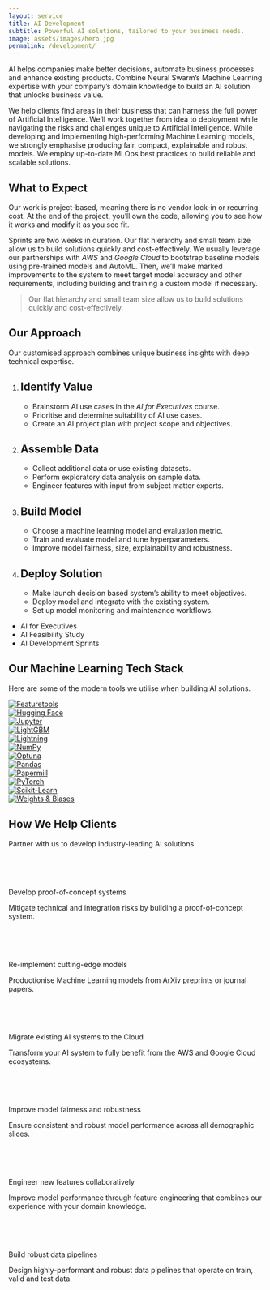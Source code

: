 ```yaml
---
layout: service
title: AI Development
subtitle: Powerful AI solutions, tailored to your business needs.
image: assets/images/hero.jpg
permalink: /development/
---
```

<section class="text bg-dark">
  <div class="container">
    <div class="row gx-5">
      <div class="col-lg-8">
        <p>AI helps companies make better decisions, automate business processes and enhance existing products. Combine Neural Swarm’s Machine Learning expertise with your company’s domain knowledge to build an AI solution that unlocks business value.</p>
        <p>We help clients find areas in their business that can harness the full power of Artificial Intelligence. We’ll work together from idea to deployment while navigating the risks and challenges unique to Artificial Intelligence. While developing and implementing high-performing Machine Learning models, we strongly emphasise producing fair, compact, explainable and robust models. We employ up-to-date MLOps best practices to build reliable and scalable solutions.</p>
        <h2 class="fs-5 fw-bold py-3">What to Expect</h2>
        <p>Our work is project-based, meaning there is no vendor lock-in or recurring cost. At the end of the project, you’ll own the code, allowing you to see how it works and modify it as you see fit.</p>
        <p>Sprints are two weeks in duration. Our flat hierarchy and small team size allow us to build solutions quickly and cost-effectively. We usually leverage our partnerships with <em>AWS</em> and <em>Google Cloud</em> to bootstrap baseline models using pre-trained models and AutoML. Then, we’ll make marked improvements to the system to meet target model accuracy and other requirements, including building and training a custom model if necessary.</p>
      </div>
      <aside class="col-lg-4 d-none d-lg-block">
        <blockquote class="blockquote py-4 fst-italic text-secondary border-top border-bottom border-secondary">
          <p>Our flat hierarchy and small team size allow us to build solutions quickly and cost-effectively.</p>
        </blockquote>
      </aside>
    </div>
  </div>
</section>
<section id="approach">
  <div class="container">
    <div class="row mb-4">
      <div class="col">  
        <h2 class="mb-4">Our Approach</h2>
        <p class="lead">Our customised approach combines unique business insights with deep technical expertise.</p>
      </div>
    </div>
    <div class="row">
      <div class="col">
        <ol class="process">
          <li class="subprocess">
            <div class="arrow-right"></div>
            <div class="arrow-down"></div>
            <h2>Identify Value</h2>
            <ul>
              <li class="ai-for-executives">Brainstorm AI use cases in the <em>AI for Executives</em> course.</li>
              <li class="ai-for-executives">Prioritise and determine suitability of AI use cases.</li>
              <li class="feasibility-study">Create an AI project plan with project scope and objectives.</li>
            </ul>
          </li>
          <li class="subprocess">
            <div class="arrow-right"></div>
            <div class="arrow-down"></div>
            <h2>Assemble Data</h2>
            <ul>
              <li class="feasibility-study">Collect additional data or use existing datasets.</li>
              <li class="feasibility-study">Perform exploratory data analysis on sample data.</li>
              <li class="development-sprints">Engineer features with input from subject matter experts.</li>
            </ul>
          </li>
          <li class="subprocess">
            <div class="arrow-right"></div>
            <div class="arrow-down"></div>
            <h2>Build Model</h2>
            <ul>
              <li class="development-sprints">Choose a machine learning model and evaluation metric.</li>
              <li class="development-sprints">Train and evaluate model and tune hyperparameters.</li>
              <li class="development-sprints">Improve model fairness, size, explainability and robustness.</li>
            </ul>
          </li>
          <li class="subprocess">
            <div class="arrow-right"></div>
            <div class="arrow-down"></div>
            <h2>Deploy Solution</h2>
            <ul>
              <li class="development-sprints">Make launch decision based system’s ability to meet objectives.</li>
              <li class="development-sprints">Deploy model and integrate with the existing system.</li>
              <li class="development-sprints">Set up model monitoring and maintenance workflows.</li>
            </ul>
          </li>
        </ol>
        <ul class="legend d-none d-lg-block">
          <li><span class="ai-for-executives"></span> AI for Executives</li>
          <li><span class="feasibility-study"></span> AI Feasibility Study</li>
          <li><span class="development-sprints"></span> AI Development Sprints</li>
        </ul>
      </div>
    </div>
  </div>
</section>
<section id="tech-stack" class="bg-dark">
  <div class="container">
    <div class="row mb-4">
      <div class="col">
        <h2 class="mb-4">Our Machine Learning Tech Stack</h2>
        <p class="lead">Here are some of the modern tools we utilise when building AI solutions.</p>
      </div>
    </div>
    <div class="row g-5">
      <div class="col-6 col-lg-3">
        <a href="https://www.featuretools.com/">
          <img class="img-fluid filter" src="{{ "assets/images/stack/featuretools.png" | relative_url }}" alt="Featuretools"/>
        </a>
      </div>
      <div class="col-6 col-lg-3">
        <a href="https://huggingface.co/">
          <img class="img-fluid filter" src="{{ "assets/images/stack/hugging-face.png" | relative_url }}" alt="Hugging Face"/>
        </a>
      </div>
      <div class="col-6 col-lg-3">
        <a href="https://jupyter.org/">
          <img class="img-fluid filter" src="{{ "assets/images/stack/jupyter.png" | relative_url }}" alt="Jupyter"/>
        </a>
      </div>
      <div class="col-6 col-lg-3">
        <a href="https://lightgbm.readthedocs.io/">
          <img class="img-fluid filter" src="{{ "assets/images/stack/light-gbm.png" | relative_url }}" alt="LightGBM"/>
        </a>
      </div>
      <div class="col-6 col-lg-3">
        <a href="https://www.pytorchlightning.ai/">
          <img class="img-fluid filter" src="{{ "assets/images/stack/lightning.png" | relative_url }}" alt="Lightning"/>
        </a>
      </div>
      <div class="col-6 col-lg-3">
        <a href="https://numpy.org/">
          <img class="img-fluid filter" src="{{ "assets/images/stack/numpy.png" | relative_url }}" alt="NumPy"/>
        </a>
      </div>
      <div class="col-6 col-lg-3">
        <a href="https://optuna.org/">
          <img class="img-fluid filter" src="{{ "assets/images/stack/optuna.png" | relative_url }}" alt="Optuna"/>
        </a>
      </div>
      <div class="col-6 col-lg-3">
        <a href="https://pandas.pydata.org/">
          <img class="img-fluid filter" src="{{ "assets/images/stack/pandas.png" | relative_url }}" alt="Pandas"/>
        </a>
      </div>
      <div class="col-6 col-lg-3">
        <a href="https://papermill.readthedocs.io/">
          <img class="img-fluid filter" src="{{ "assets/images/stack/papermill.png" | relative_url }}" alt="Papermill"/>
        </a>
      </div>
      <div class="col-6 col-lg-3">
        <a href="https://pytorch.org/">
          <img class="img-fluid filter" src="{{ "assets/images/stack/pytorch.png" | relative_url }}" alt="PyTorch"/>
        </a>
      </div>
      <div class="col-6 col-lg-3">
        <a href="https://scikit-learn.org/">
          <img class="img-fluid filter" src="{{ "assets/images/stack/scikit-learn.png" | relative_url }}" alt="Scikit-Learn"/>
        </a>
      </div>
      <div class="col-6 col-lg-3">
        <a href="https://wandb.ai/">
          <img class="img-fluid filter" src="{{ "assets/images/stack/wandb.png" | relative_url }}" alt="Weights & Biases"/>
        </a>
      </div>
    </div>
  </div>
</section>
<section id="examples" class="list">
  <div class="container">
    <div class="row mb-4">
      <div class="col">
        <h2 class="mb-4">How We Help Clients</h2>
        <p class="lead">Partner with us to develop industry-leading AI solutions.</p>
      </div>
    </div>
    <div class="row row-cols-1 row-cols-md-2 g-2">
      <div class="col">
        <div class="row">
          <div class="col-logo">
            <svg class="svg-logo" width="64px" height="64px" viewBox="0 0 24 24">
              <use xlink:href="{{ "assets/images/icons.svg#logo" | relative_url }}"></use>
            </svg>
          </div>
          <div class="col ps-0">
            <span>Develop proof-of-concept systems</span>
            <p class="text-secondary">Mitigate technical and integration risks by building a proof-of-concept system.</p>
          </div>
        </div>
      </div>
      <div class="col">
        <div class="row">
          <div class="col-logo">
            <svg class="svg-logo" width="64px" height="64px" viewBox="0 0 24 24">
              <use xlink:href="{{ "assets/images/icons.svg#logo" | relative_url }}"></use>
            </svg>
          </div>
          <div class="col ps-0">
            <span>Re-implement cutting-edge models</span>
            <p class="text-secondary">Productionise Machine Learning models from ArXiv preprints or journal papers.</p>
          </div>
        </div>
      </div>
      <div class="col">
        <div class="row">
          <div class="col-logo">
            <svg class="svg-logo" width="64px" height="64px" viewBox="0 0 24 24">
              <use xlink:href="{{ "assets/images/icons.svg#logo" | relative_url }}"></use>
            </svg>
          </div>
          <div class="col ps-0">
            <span>Migrate existing AI systems to the Cloud</span>
            <p class="text-secondary">Transform your AI system to fully benefit from the AWS and Google Cloud ecosystems.</p>
          </div>
        </div>
      </div>
      <div class="col">
        <div class="row">
          <div class="col-logo">
            <svg class="svg-logo" width="64px" height="64px" viewBox="0 0 24 24">
              <use xlink:href="{{ "assets/images/icons.svg#logo" | relative_url }}"></use>
            </svg>
          </div>
          <div class="col ps-0">
            <span>Improve model fairness and robustness</span>
            <p class="text-secondary">Ensure consistent and robust model performance across all demographic slices.</p>
          </div>
        </div>
      </div>
      <div class="col">
        <div class="row">
          <div class="col-logo">
            <svg class="svg-logo" width="64px" height="64px" viewBox="0 0 24 24">
              <use xlink:href="{{ "assets/images/icons.svg#logo" | relative_url }}"></use>
            </svg>
          </div>
          <div class="col ps-0">
            <span>Engineer new features collaboratively</span>
            <p class="text-secondary">Improve model performance through feature engineering that combines our experience with your domain knowledge.</p>
          </div>
        </div>
      </div>
      <div class="col">
        <div class="row">
          <div class="col-logo">
            <svg class="svg-logo" width="64px" height="64px" viewBox="0 0 24 24">
              <use xlink:href="{{ "assets/images/icons.svg#logo" | relative_url }}"></use>
            </svg>
          </div>
          <div class="col ps-0">
            <span>Build robust data pipelines</span>
            <p class="text-secondary">Design highly-performant and robust data pipelines that operate on train, valid and test data.</p>
          </div>
        </div>
      </div>
    </div>
  </div>
</section>